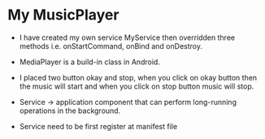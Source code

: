 # My MusicPlayer

* I have created my own service MyService then overridden three methods i.e. onStartCommand, onBind and onDestroy.
* MediaPlayer is a build-in class in Android.
* I placed two button okay and stop, when you click on okay button then the music will start and when you click on stop button music will stop.

* Service -> application component that can perform long-running operations in the background.
* Service need to be first register at manifest file
